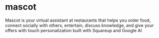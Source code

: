 # mascot
Mascot is your virtual assistant at restaurants that helps you order food, connect socially with others, entertain, discuss knowledge, and give your offers with touch personalization built with Squareup and Google AI
